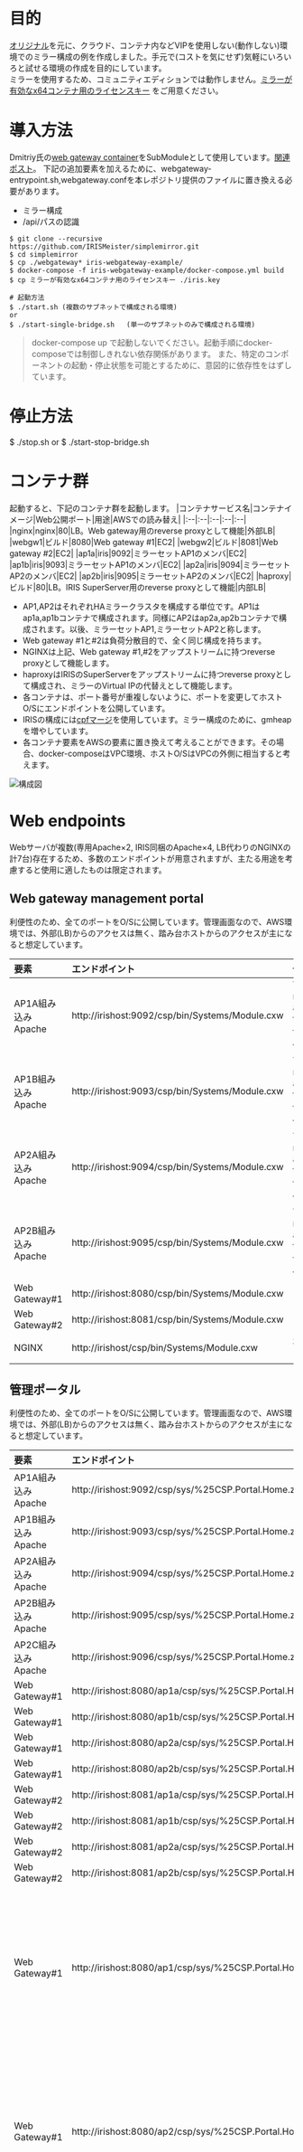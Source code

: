 # 目的
[オリジナル](https://github.com/mariosanchez23/simplemirror)を元に、クラウド、コンテナ内などVIPを使用しない(動作しない)環境でのミラー構成の例を作成しました。手元で(コストを気にせず)気軽にいろいろと試せる環境の作成を目的にしています。  
ミラーを使用するため、コミュニティエディションでは動作しません。[ミラーが有効なx64コンテナ用のライセンスキー](https://wrc.intersystems.com/wrc/coDistEvaluation.csp) をご用意ください。

# 導入方法
Dmitriy氏の[web gateway container](https://github.com/caretdev/iris-webgateway-example)をSubModuleとして使用しています。[関連ポスト](https://community.intersystems.com/post/apache-and-containerised-iris)。
下記の追加要素を加えるために、webgateway-entrypoint.sh,webgateway.confを本レポジトリ提供のファイルに置き換える必要があります。
- ミラー構成
- /api/パスの認識

```
$ git clone --recursive https://github.com/IRISMeister/simplemirror.git
$ cd simplemirror
$ cp ./webgateway* iris-webgateway-example/
$ docker-compose -f iris-webgateway-example/docker-compose.yml build
$ cp ミラーが有効なx64コンテナ用のライセンスキー ./iris.key

# 起動方法
$ ./start.sh (複数のサブネットで構成される環境)
or
$ ./start-single-bridge.sh   (単一のサブネットのみで構成される環境)
```
> docker-compose up で起動しないでください。起動手順にdocker-composeでは制御しきれない依存関係があります。
> また、特定のコンポーネントの起動・停止状態を可能とするために、意図的に依存性をはずしています。

# 停止方法
$ ./stop.sh
or
$ ./start-stop-bridge.sh

# コンテナ群
起動すると、下記のコンテナ群を起動します。
|コンテナサービス名|コンテナイメージ|Web公開ポート|用途|AWSでの読み替え|
|:--|:--|:--|:--|:--|
|nginx|nginx|80|LB。Web gateway用のreverse proxyとして機能|外部LB|
|webgw1|ビルド|8080|Web gateway #1|EC2|
|webgw2|ビルド|8081|Web gateway #2|EC2|
|ap1a|iris|9092|ミラーセットAP1のメンバ|EC2|
|ap1b|iris|9093|ミラーセットAP1のメンバ|EC2|
|ap2a|iris|9094|ミラーセットAP2のメンバ|EC2|
|ap2b|iris|9095|ミラーセットAP2のメンバ|EC2|
|haproxy|ビルド|80|LB。IRIS SuperServer用のreverse proxyとして機能|内部LB|

- AP1,AP2はそれぞれHAミラークラスタを構成する単位です。AP1はap1a,ap1bコンテナで構成されます。同様にAP2はap2a,ap2bコンテナで構成されます。以後、ミラーセットAP1,ミラーセットAP2と称します。
- Web gateway #1と#2は負荷分散目的で、全く同じ構成を持ちます。
- NGINXは上記、Web gateway #1,#2をアップストリームに持つreverse proxyとして機能します。
- haproxyはIRISのSuperServerをアップストリームに持つreverse proxyとして構成され、ミラーのVirtual IPの代替えとして機能します。
- 各コンテナは、ポート番号が重複しないように、ポートを変更してホストO/Sにエンドポイントを公開しています。  
- IRISの構成には[cpfマージ](cpf/merge.cpf)を使用しています。ミラー構成のために、gmheapを増やしています。
- 各コンテナ要素をAWSの要素に置き換えて考えることができます。その場合、docker-composeはVPC環境、ホストO/SはVPCの外側に相当すると考えます。

![構成図](https://github.com/IRISMeister/doc-images/blob/main/simplemirror/diagram.png)

# Web endpoints
Webサーバが複数(専用Apache×2, IRIS同梱のApache×4, LB代わりのNGINXの計7台)存在するため、多数のエンドポイントが用意されますが、主たる用途を考慮すると使用に適したものは限定されます。

## Web gateway management portal
利便性のため、全てのポートをO/Sに公開しています。管理画面なので、AWS環境では、外部(LB)からのアクセスは無く、踏み台ホストからのアクセスが主になると想定しています。

|要素|エンドポイント|備考|
|:--|:--|:--|
|AP1A組み込みApache|http://irishost:9092/csp/bin/Systems/Module.cxw|You are not authorized to use this facility,未使用|
|AP1B組み込みApache|http://irishost:9093/csp/bin/Systems/Module.cxw|You are not authorized to use this facility,未使用|
|AP2A組み込みApache|http://irishost:9094/csp/bin/Systems/Module.cxw|You are not authorized to use this facility,未使用|
|AP2B組み込みApache|http://irishost:9095/csp/bin/Systems/Module.cxw|You are not authorized to use this facility,未使用|
|Web Gateway#1|http://irishost:8080/csp/bin/Systems/Module.cxw||
|Web Gateway#2|http://irishost:8081/csp/bin/Systems/Module.cxw||
|NGINX|http://irishost/csp/bin/Systems/Module.cxw|本用途に不向き|

## 管理ポータル
利便性のため、全てのポートをO/Sに公開しています。管理画面なので、AWS環境では、外部(LB)からのアクセスは無く、踏み台ホストからのアクセスが主になると想定しています。

|要素|エンドポイント|備考|
|:--|:--|:--|
|AP1A組み込みApache|http://irishost:9092/csp/sys/%25CSP.Portal.Home.zen||
|AP1B組み込みApache|http://irishost:9093/csp/sys/%25CSP.Portal.Home.zen||
|AP2A組み込みApache|http://irishost:9094/csp/sys/%25CSP.Portal.Home.zen||
|AP2B組み込みApache|http://irishost:9095/csp/sys/%25CSP.Portal.Home.zen||
|AP2C組み込みApache|http://irishost:9096/csp/sys/%25CSP.Portal.Home.zen||
|Web Gateway#1|http://irishost:8080/ap1a/csp/sys/%25CSP.Portal.Home.zen|AP1A|
|Web Gateway#1|http://irishost:8080/ap1b/csp/sys/%25CSP.Portal.Home.zen|AP1B|
|Web Gateway#1|http://irishost:8080/ap2a/csp/sys/%25CSP.Portal.Home.zen|AP2A|
|Web Gateway#1|http://irishost:8080/ap2b/csp/sys/%25CSP.Portal.Home.zen|AP2B|
|Web Gateway#2|http://irishost:8081/ap1a/csp/sys/%25CSP.Portal.Home.zen|AP1A|
|Web Gateway#2|http://irishost:8081/ap1b/csp/sys/%25CSP.Portal.Home.zen|AP1B|
|Web Gateway#2|http://irishost:8081/ap2a/csp/sys/%25CSP.Portal.Home.zen|AP2A|
|Web Gateway#2|http://irishost:8081/ap2b/csp/sys/%25CSP.Portal.Home.zen|AP2B|
|Web Gateway#1|http://irishost:8080/ap1/csp/sys/%25CSP.Portal.Home.zen |ミラーセットAP1のプライマリメンバ,本用途に不向き|
|Web Gateway#1|http://irishost:8080/ap2/csp/sys/%25CSP.Portal.Home.zen |ミラーセットAP2のプライマリメンバ,本用途に不向き|
|Web Gateway#2|http://irishost:8081/ap1/csp/sys/%25CSP.Portal.Home.zen |ミラーセットAP1のプライマリメンバ,本用途に不向き|
|Web Gateway#2|http://irishost:8081/ap2/csp/sys/%25CSP.Portal.Home.zen |ミラーセットAP2のプライマリメンバ,本用途に不向き|

## IRIS提供の管理用REST API

|要素|エンドポイント|備考|
|:--|:--|:--|
|AP1A組み込みApache|http://irishost:9092/api/mgmnt/||
|AP1B組み込みApache|http://irishost:9093/api/mgmnt/||
|AP2A組み込みApache|http://irishost:9094/api/mgmnt/||
|AP2B組み込みApache|http://irishost:9095/api/mgmnt/||
|Web Gateway#1|http://irishost:8080/ap1a/api/mgmnt/|AP1A|
|Web Gateway#1|http://irishost:8080/ap1b/api/mgmnt/|AP1B|
|Web Gateway#1|http://irishost:8080/ap2a/api/mgmnt/|AP2A|
|Web Gateway#1|http://irishost:8080/ap2b/api/mgmnt/|AP2B|
|Web Gateway#2|http://irishost:8081/ap1a/api/mgmnt/|AP1A|
|Web Gateway#2|http://irishost:8081/ap1b/api/mgmnt/|AP1B|
|Web Gateway#2|http://irishost:8081/ap2a/api/mgmnt/|AP2A|
|Web Gateway#2|http://irishost:8081/ap2b/api/mgmnt/|AP2B|
|Web Gateway#1|http://irishost:8080/ap1/api/mgmnt/ |ミラーセットAP1のプライマリメンバ,用途次第|
|Web Gateway#1|http://irishost:8080/ap2/api/mgmnt/ |ミラーセットAP2のプライマリメンバ,用途次第|
|Web Gateway#2|http://irishost:8081/ap1/api/mgmnt/ |ミラーセットAP1のプライマリメンバ,用途次第|
|Web Gateway#2|http://irishost:8081/ap2/api/mgmnt/|ミラーセットAP2のプライマリメンバ,用途次第|

- アクセス時には認証が必要です
```
$ curl http://irishost:9092/api/mgmnt/ -u SuperUser:SYS -s | jq
```

## Health Check 
特定のミラーメンバのロール(プライマリか、それ以外か)を調べるためのエンドポイントです。

|要素|エンドポイント|備考|
|:--|:--|:--|
|Web Gateway#1|http://irishost:8080/ap1a/csp/mirror_status.cxw|AP1A|
|Web Gateway#1|http://irishost:8080/ap1b/csp/mirror_status.cxw|AP1B|
|Web Gateway#1|http://irishost:8080/ap2a/csp/mirror_status.cxw|AP2A|
|Web Gateway#1|http://irishost:8080/ap2b/csp/mirror_status.cxw|AP2B|
|Web Gateway#2|http://irishost:8081/ap1a/csp/mirror_status.cxw|AP1A|
|Web Gateway#2|http://irishost:8081/ap1b/csp/mirror_status.cxw|AP1B|
|Web Gateway#2|http://irishost:8081/ap2a/csp/mirror_status.cxw|AP2A|
|Web Gateway#2|http://irishost:8081/ap2b/csp/mirror_status.cxw|AP2B|

## ユーザ作成のRESTアプリケーション
下記のエンドポイントに、IRISホスト名などの情報をJSONで返却する簡単なRESTアプリケーションを用意してあります。

|要素|エンドポイント|備考|
|:--|:--|:--|
|Web Gateway#1|http://irishost/ap1/csp/mirrorns/api/get|ミラーセットAP1のプライマリメンバ|
|Web Gateway#2|http://irishost/ap2/csp/mirrorns/api/get|ミラーセットAP2のプライマリメンバ|

- アクセス時には認証が必要です
```
$ curl http://irishost/ap1/csp/mirrorns/api/get -s | jq
{
  "HostName": "ap1a",
  "UserName": "SuperUser",
  "Status": "OK",
  "TimeStamp": "02/25/2021 12:54:22",
  "ImageBuilt": ""
}
```

# 動作確認
各ミラーの状態に置ける、Health CheckとRESTアプリケーションの応答は下記のようになります。  
注意) Active Health Checksは有償のNGINX Plusのみで提供されているので、動作はPassiveになります。
> つまり、本例のNGINXはmirror_status.cxwは使用していません。  
InterSystems API Managerには Active Health Check機能が含まれています。

## 事前準備
もし、この時点でなんらかのアクセスを行っている場合、状態をリセットするために、いったん全コンテナの停止・起動を実行します。
```
$ ./stop.sh
$ ./start.sh
```

## 状態 ap1a:プライマリ, ap1b:バックアップ 
起動直後の状態です。Health Checkの応答は以下の通りです。  
```
$ curl -m 5 http://irishost:8080/ap1a/csp//mirror_status.cxw -v
$ curl -m 5 http://irishost:8081/ap1a/csp//mirror_status.cxw -v
< HTTP/1.1 200 OK
SUCCESS
$ curl -m 5 http://irishost:8080/ap1b/csp//mirror_status.cxw -v
$ curl -m 5 http://irishost:8081/ap1b/csp//mirror_status.cxw -v
< HTTP/1.1 503 Service Unavailable
FALIED
```
RESTアプリケーションコールで、リクエストがap1a(ミラーセットAP1のプライマリメンバ)、ap2a(ミラーセットAP2のプライマリメンバ)に到達していることが確認できます。
```
$ curl http://irishost/ap1/csp/mirrorns/api/get -s | jq
{
  "HostName": "ap1a",
  "UserName": "SuperUser",
  "Status": "OK",
  "TimeStamp": "02/25/2021 12:54:22",
  "ImageBuilt": ""
}
$ curl http://irishost/ap2/csp/mirrorns/api/get -s | jq
{
  "HostName": "ap2a",
  "UserName": "SuperUser",
  "Status": "OK",
  "TimeStamp": "02/25/2021 12:55:58",
  "ImageBuilt": ""
}
```
NGINXのログは下記のようになっているはずです。10.0.100.11:80(Web Gateway #1),10.0.100.12:80(Web Gateway #2)が交互に使用されています。
```
$ docker-compose logs -f nginx
nginx      | 10.0.100.1 - SuperUser [dd/mmm/yyyy:hh:mm:ss +0900] "GET /ap1/csp/mirrorns/api/get HTTP/1.1" 200 117 "-" "curl/7.58.0" "-" "10.0.100.11:80"
nginx      | 10.0.100.1 - SuperUser [dd/mmm/yyyy:hh:mm:ss +0900] "GET /ap2/csp/mirrorns/api/get HTTP/1.1" 200 117 "-" "curl/7.58.0" "-" "10.0.100.12:80"
```

2台のWebgatewayに、全ミラー構成(2セット)を認識させるために、下記を再実行します。
```
$ curl http://irishost/ap1/csp/mirrorns/api/get?[1-2] -u SuperUser:SYS -s | jq
$ curl http://irishost/ap2/csp/mirrorns/api/get?[1-2] -u SuperUser:SYS -s | jq
```
この段階で、Web gateway management portalのSystem Status画面を確認します。
- http://irishost:8080/csp/bin/Systems/Module.cxw
- http://irishost:8081/csp/bin/Systems/Module.cxw

いずれも、下記の状態(MIRROR1,MIRROR2のPrimary/Failoverを認識している,n1~n4は数値)になっている事を確認します。ServerNameに下記以外のものが存在しても問題ありません。

|ServerNumber|ServerName|MirrorMember|MirrorStatus|
|:--|:--|:--|:--|
|n1|ap1|MIRRORSET:MIRRORA|Primary|
|n2|ap1|MIRRORSET:MIRRORB|Failover|
|n3|ap2|MIRRORSET:MIRRORA|Primary|
|n4|ap2|MIRRORSET:MIRRORB|Failover|

> この状態になっていない場合、以後の動作は記載と異なったものとなります。

## 状態 ap1a:停止, ap1b:プライマリ
ap1aのIRISを停止して、ap1bをプライマリに昇格させた後にHealth Checkの応答を確認します。  
ap1aが応答しなくなったため、curlでtimeout(5秒)が発生しました。  
> NGINXのActive Healthcheckが利用できる環境であれば、この接続は無効にマークされますが、前述の通り、本例はPassive Healthcheckでの動作ですので、この応答は利用していません。

```
$ docker-compose exec ap1a iris stop iris quietly
$ curl -m 5 http://irishost:8080/ap1a/csp/mirror_status.cxw -v
curl: (28) Operation timed out after 5001 milliseconds with 0 bytes received
$ curl -m 5 http://irishost:8080/ap1b/csp/mirror_status.cxw -v
< HTTP/1.1 200 OK
SUCCESS
```
Web gatewayが、ミラーの状態を認識して、プライマリメンバにリクエストを送信するため、アプリケーションへのAPIコールは、ap1b(プライマリに昇格した元バックアップメンバ)に到達します。。

```
$ curl http://irishost/ap1/csp/mirrorns/api/get -s | jq
{
  "HostName": "ap1b",
  "UserName": "SuperUser",
  "Status": "OK",
  "TimeStamp": "02/25/2021 13:01:31",
  "ImageBuilt": ""
}
```

## 状態 ap1a:停止, ap1b:停止
ap1ミラークラスタの全IRISメンバを停止状態にします。  
Health Checkに誰も応答しないので、下記はいずれもcurlでtimeout(5秒)が発生しました。
```
$ docker-compose exec ap1b iris stop iris quietly
$ curl -m 5 http://irishost:8080/ap1a/csp/mirror_status.cxw -v
curl: (28) Operation timed out after 5001 milliseconds with 0 bytes received
$ curl -m 5 http://irishost:8080/ap1b/csp//mirror_status.cxw -v
curl: (28) Operation timed out after 5001 milliseconds with 0 bytes received
```

アプリケーションへのAPIコールも誰も応答しないので、curlでtimeout(5秒)が発生しました。
```
$ curl -m 5 http://irishost/ap1/csp/mirrorns/api/get -s
curl: (28) Operation timed out after 5001 milliseconds with 0 bytes received
```

curlのタイムアウトを設定しない場合、各種設定値次第ですが、どこかでタイムアウトが発生します。今回のケースでは、NGINX->Web Gateway#2がタイムアウトしました。その後、NGINXがWeb gateway #1をトライしましたが、NGINX->Web Gateway#1もタイムアウトを起こしたので、最終的にNGINXからcurlにエラー(504 Gateway Time-out)が返っています。  
(Web gatewayのServer Response Timeoutと、NGINXのproxy_xxx_timeoutの関係で決まります)

```
$ curl http://irishost/ap1/csp/mirrorns/api/get -s
<html>
<head><title>504 Gateway Time-out</title></head>
<body>
<center><h1>504 Gateway Time-out</h1></center>
<hr><center>nginx/1.19.7</center>
</body>
</html>
```

その様子は、下記のログで確認できます。  
14:09:51にwebgw2にリクエストが来ますが、それが1分後にタイムアウトし、14:10:51にNGINXにその旨記録されています。NGINXは同14:10:51にwebgw1を試みますが、webgw1も1分後の14:11:51にタイムアウトし、NGINXにその旨が記録されています。

```
$ docker-compose logs -f webgw2
  ・
  ・
webgw2     | 10.0.100.13 - - [25/Feb/2021:14:09:51 +0900] "GET /ap1/csp/mirrorns/api/get HTTP/1.0" 500 -

$ docker-compose logs -f nginx
  ・
  ・
nginx      | 2021/02/25 14:10:51 [warn] 30#30: *29 upstream server temporarily disabled while reading response header from upstream, client: 10.0.100.1, server: nginx, request: "GET /ap1/csp/mirrorns/api/get HTTP/1.1", upstream: "http://10.0.100.12:80/ap1/csp/mirrorns/api/get", host: "irishost"
nginx      | 2021/02/25 14:10:51 [error] 30#30: *29 upstream timed out (110: Connection timed out) while reading response header from upstream, client: 10.0.100.1, server: nginx, request: "GET /ap1/csp/mirrorns/api/get HTTP/1.1", upstream: "http://10.0.100.12:80/ap1/csp/mirrorns/api/get", host: "irishost"
nginx      | 2021/02/25 14:11:51 [warn] 30#30: *29 upstream server temporarily disabled while reading response header from upstream, client: 10.0.100.1, server: nginx, request: "GET /ap1/csp/mirrorns/api/get HTTP/1.1", upstream: "http://10.0.100.11:80/ap1/csp/mirrorns/api/get", host: "irishost"
nginx      | 2021/02/25 14:11:51 [error] 30#30: *29 upstream timed out (110: Connection timed out) while reading response header from upstream, client: 10.0.100.1, server: nginx, request: "GET /ap1/csp/mirrorns/api/get HTTP/1.1", upstream: "http://10.0.100.11:80/ap1/csp/mirrorns/api/get", host: "irishost"
nginx      | 10.0.100.1 - SuperUser [25/Feb/2021:14:11:51 +0900] "GET /ap1/csp/mirrorns/api/get HTTP/1.1" 504 167 "-" "curl/7.58.0" "-" "10.0.100.12:80, 10.0.100.11:80"

$ docker-compose logs -f webgw1
webgw      | 10.0.100.13 - - [25/Feb/2021:14:10:51 +0900] "GET /ap1/csp/mirrorns/api/get HTTP/1.0" 500 -
```

## 状態 ap1a:プライマリ, ap1b:停止
ap1aを起動します。ap1aはプライマリになります。
ap1bは停止状態のままですので、curlでtimeout(5秒)が発生しました。
```
$ docker-compose exec ap1a iris start iris quietly
$ curl -m 5 http://irishost:8080/ap1a/csp//mirror_status.cxw -v
< HTTP/1.1 200 OK
SUCCESS
$ curl -m 5 http://irishost:8080/ap1b/csp//mirror_status.cxw -v
curl: (28) Operation timed out after 5001 milliseconds with 0 bytes received
```
アプリケーションへのAPIコールは、ap1a(プライマリ)に到達していることが確認できます。

```
$ curl http://irishost/ap1/csp/mirrorns/api/get -s | jq
{
  "HostName": "ap1a",
  "UserName": "SuperUser",
  "Status": "OK",
  "TimeStamp": "02/25/2021 14:19:13",
  "ImageBuilt": ""
}
```

# 負荷をかけてみる
正常な状態に戻すために、いったん全コンテナの停止・起動を実行します。
```
$ ./stop.sh
$ ./start.sh
```

連続でリクエストを発生させても正常に動作することを確認します。
```
$ curl -m 5 http://irishost:8080/ap1a/csp//mirror_status.cxw?[1-100]
```
全てSUCCESSが返るはずです。
```
$ curl http://irishost/ap1/csp/mirrorns/api/get?[1-100] -u SuperUser:SYS 
```
全て"HostName": "ap1a"の応答が返るはずです。

Web gateway managementのSystem Statusで、どのような接続が作成されているかを確認する事ができます。  
また、下記で、Web gatewayを再起動して接続やカウンタをリセットする事ができます。
```
$ docker-compose restart webgw1
$ docker-compose restart webgw2
```

補足)
Web gateway management portalで[Status=Server]が[複数発生](https://www.intersystems.com/jp/support-learning/support/product-news-alerts/support-alert/alert-possible-resource-starvation-due-to-orphaned-processes/)していたので、無効化しました。
```
[SYSTEM]
REGISTRY_METHODS=Disabled
```

# HAPROXY
各IRISのポート:1972に対してHAPROXYを設定してあります。これにより、HAPROXY経由でのアクセスは常にプライマリメンバへのアクセスになります。

|ミラークラスタ|バックエンド|フロントエンド|備考|
|:--|:--|:--|:--|
|ap1|ap1a:1972,ap1b:1972|irishost:1972||
|ap2|ap2a:1972,ap2b:1972|irishost:11972||

```
$ docker-compose logs -f haproxy
haproxy    | [WARNING] 056/112355 (9) : Server iris2/ap2a is UP, reason: External check passed, code: 0, check duration: 43ms. 1 active and 0 backup servers online. 0 sessions requeued, 0 total in queue.
haproxy    | [WARNING] 056/112356 (9) : Server iris1/ap1a is UP, reason: External check passed, code: 0, check duration: 52ms. 1 active and 0 backup servers online. 0 sessions requeued, 0 total in queue.
```

例えば、次のJDBC接続で、SQLクエリを実行できます。
```
jdbc:IRIS://irishost:1972/mirrorns  (ap1のプライマリメンバ)  
jdbc:IRIS://irishost:11972/mirrorns (ap2のプライマリメンバ)  
select * from User_Report.Record
```


